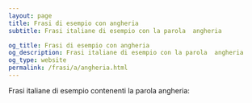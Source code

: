 ```yaml
---
layout: page
title: Frasi di esempio con angheria 
subtitle: Frasi italiane di esempio con la parola  angheria

og_title: Frasi di esempio con angheria 
og_description: Frasi italiane di esempio con la parola  angheria
og_type: website
permalink: /frasi/a/angheria.html
---
```


Frasi italiane di esempio contenenti la parola angheria:


